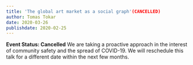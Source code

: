 ```yaml
---
title: 'The global art market as a social graph'(CANCELLED)
author: Tomas Tokar 
date: 2020-03-26
publishdate: 2020-02-25
---
```


**Event Status: Cancelled** 
We are taking a proactive approach in the interest of community safety and the spread of COVID-19. We will reschedule this talk for a different date within the next few months.



